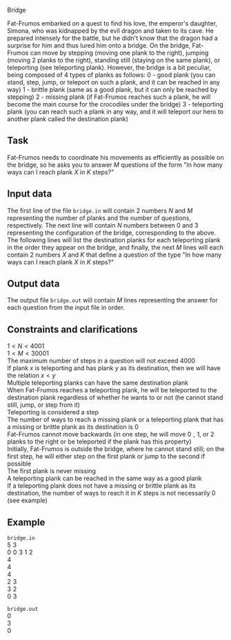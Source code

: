 Bridge

Fat-Frumos embarked on a quest to find his love, the emperor's daughter, Simona, who was kidnapped by the evil dragon and taken to its cave. He prepared intensely for the battle, but he didn't know that the dragon had a surprise for him and thus lured him onto a bridge. On the bridge, Fat-Frumos can move by stepping (moving one plank to the right), jumping (moving $2$ planks to the right), standing still (staying on the same plank), or teleporting (see teleporting plank). However, the bridge is a bit peculiar, being composed of $4$ types of planks as follows: $0$ - good plank (you can stand, step, jump, or teleport on such a plank, and it can be reached in any way) $1$ - brittle plank (same as a good plank, but it can only be reached by stepping) $2$ - missing plank (if Fat-Frumos reaches such a plank, he will become the main course for the crocodiles under the bridge) $3$ - teleporting plank (you can reach such a plank in any way, and it will teleport our hero to another plank called the destination plank)

## Task

Fat-Frumos needs to coordinate his movements as efficiently as possible on the bridge, so he asks you to answer $M$ questions of the form "In how many ways can I reach plank $X$ in $K$ steps?"

## Input data

The first line of the file `bridge.in` will contain $2$ numbers $N$ and $M$ representing the number of planks and the number of questions, respectively. The next line will contain $N$ numbers between $0$ and $3$ representing the configuration of the bridge, corresponding to the above. The following lines will list the destination planks for each teleporting plank in the order they appear on the bridge, and finally, the next $M$ lines will each contain $2$ numbers $X$ and $K$ that define a question of the type "In how many ways can I reach plank $X$ in $K$ steps?"

## Output data

The output file `bridge.out` will contain $M$ lines representing the answer for each question from the input file in order.

## Constraints and clarifications

$1 < N < 4001$  
$1 < M < 30001$  
The maximum number of steps in a question will not exceed $4000$  
If plank $x$ is teleporting and has plank $y$ as its destination, then we will have the relation $x < y$  
Multiple teleporting planks can have the same destination plank  
When Fat-Frumos reaches a teleporting plank, he will be teleported to the destination plank regardless of whether he wants to or not (he cannot stand still, jump, or step from it)  
Teleporting is considered a step  
The number of ways to reach a missing plank or a teleporting plank that has a missing or brittle plank as its destination is $0$  
Fat-Frumos cannot move backwards (in one step, he will move $0 \, \, , \, \, 1$, or $2$ planks to the right or be teleported if the plank has this property)  
Initially, Fat-Frumos is outside the bridge, where he cannot stand still; on the first step, he will either step on the first plank or jump to the second if possible  
The first plank is never missing  
A teleporting plank can be reached in the same way as a good plank  
If a teleporting plank does not have a missing or brittle plank as its destination, the number of ways to reach it in $K$ steps is not necessarily $0$ (see example)

## Example

`bridge.in`  
$5 \, \, 3$  
$0 \, \, 0 \, \, 3 \, \, 1 \, \, 2$  
$4$  
$4$  
$4$  
$2 \, \, 3$  
$3 \, \, 2$  
$0 \, \, 3$

`bridge.out`  
$0$  
$3$  
$0$